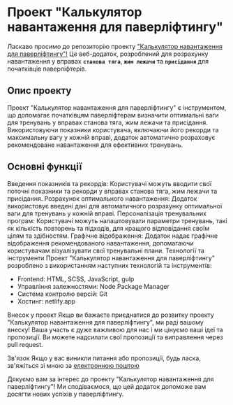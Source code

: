 # Проект "Калькулятор навантаження для паверліфтингу"

Ласкаво просимо до репозиторію проекту ["Калькулятор навантаження для паверліфтингу"!](https://andrew-devcoder-lifter.netlify.app/) Це веб-додаток, розроблений для розрахунку навантаження у вправах **`станова тяга`**, **`жим лежачи`** та **`присідання`** для початківців паверліфтерів.

## Опис проекту

Проект "Калькулятор навантаження для паверліфтингу" є інструментом, що допомагає початківцям паверліфтерам визначити оптимальні ваги для тренувань у вправах станова тяга, жим лежачи та присідання. Використовуючи показники користувача, включаючи його рекорди та максимальну вагу у кожній вправі, додаток автоматично розраховує рекомендоване навантаження для ефективних тренувань.

## Основні функції

Введення показників та рекордів: Користувачі можуть вводити свої поточні показники та рекорди у вправах станова тяга, жим лежачи та присідання.
Розрахунок оптимального навантаження: Додаток використовує введені дані для автоматичного розрахунку оптимальної ваги для тренувань у кожній вправі.
Персоналізація тренувальних програм: Користувачі можуть налаштовувати параметри тренувань, такі як кількість повторень та підходів, для кращого відповідання своїм цілям та здібностям.
Графічне відображення: Додаток надає графічне відображення рекомендованого навантаження, допомагаючи користувачам візуалізувати свої тренувальні плани.
Технології та інструменти
Проект "Калькулятор навантаження для паверліфтингу" розроблено з використанням наступних технологій та інструментів:

-   Frontend: HTML, SCSS, JavaScript, gulp
-   Управління залежностями: Node Package Manager
-   Система контролю версій: Git
-   Хостинг: netlify.app

Внесок у проект
Якщо ви бажаєте приєднатися до розвитку проекту "Калькулятор навантаження для паверліфтингу", ми раді вашому внеску! Ваша участь є дуже важливою для нас і ми цінуємо ваші ідеї та пропозиції. Ви можете надсилати свої пропозиції та виправлення через pull request.

Зв'язок
Якщо у вас виникли питання або пропозиції, будь ласка, зв'яжіться зі мною за <a href="mailto:andrey.kovpak.01@gmail.com">електронною поштою</a>

Дякуємо вам за інтерес до проекту "Калькулятор навантаження для паверліфтингу"! Ми сподіваємося, що цей додаток допоможе вам досягти нових успіхів у паверліфтингу.

<!-- TO DO :  gulp-util@3.0.8 треба більше дізнатися -->
